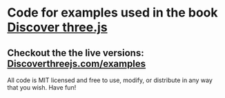 # Code for examples used in the book [Discover three.js](https://discoverthreejs.com/)

## Checkout the the live versions: [Discoverthreejs.com/examples](https://discoverthreejs.com/examples)

All code is MIT licensed and free to use, modify, or distribute in any way that you wish. Have fun!